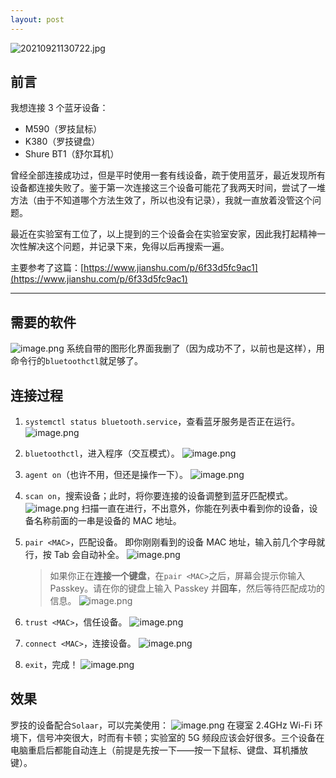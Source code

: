 ```yaml
---
layout: post
---
```


![20210921130722.jpg](https://cdn.nlark.com/yuque/0/2021/jpeg/21625412/1632200932391-14badce2-bf89-4e65-83ce-f1170f308809.jpeg#clientId=ud8d446fb-bcda-4&from=ui&id=ud99239db&margin=%5Bobject%20Object%5D&name=%E5%BE%AE%E4%BF%A1%E5%9B%BE%E7%89%87_20210921130722.jpg&originHeight=1080&originWidth=1440&originalType=binary&ratio=1&size=205224&status=done&style=shadow&taskId=ubbd7cb57-ecdd-4de9-bb3a-218a5aacaa0)

## 前言

我想连接 3 个蓝牙设备：

- M590（罗技鼠标）
- K380（罗技键盘）
- Shure BT1（舒尔耳机）

曾经全部连接成功过，但是平时使用一套有线设备，疏于使用蓝牙，最近发现所有设备都连接失败了。鉴于第一次连接这三个设备可能花了我两天时间，尝试了一堆方法（由于不知道哪个方法生效了，所以也没有记录），我就一直放着没管这个问题。

最近在实验室有工位了，以上提到的三个设备会在实验室安家，因此我打起精神一次性解决这个问题，并记录下来，免得以后再搜索一遍。

主要参考了这篇：[https://www.jianshu.com/p/6f33d5fc9ac1](https://www.jianshu.com/p/6f33d5fc9ac1)

---

## 需要的软件

![image.png](https://cdn.nlark.com/yuque/0/2021/png/21625412/1632192600495-d2f7084a-f0c9-40f3-a91f-051689fb9925.png#clientId=ub462aeab-2e08-4&from=paste&height=583&id=ud2356100&margin=%5Bobject%20Object%5D&name=image.png&originHeight=583&originWidth=1918&originalType=binary&ratio=1&size=81240&status=done&style=stroke&taskId=u96ddcc9c-ccbc-4959-9568-2495b36f41d&width=1918)
系统自带的图形化界面我删了（因为成功不了，以前也是这样），用命令行的`bluetoothctl`就足够了。

## 连接过程

1. `systemctl status bluetooth.service`，查看蓝牙服务是否正在运行。
   ![image.png](https://cdn.nlark.com/yuque/0/2021/png/21625412/1632193123287-04564408-338c-4afb-a31a-43465afd944e.png#clientId=u2e995388-9168-4&from=paste&height=507&id=ufa34278f&margin=%5Bobject%20Object%5D&name=image.png&originHeight=507&originWidth=1480&originalType=binary&ratio=1&size=123590&status=done&style=none&taskId=uf8c74ac9-48b3-4394-a9db-dde81858559&width=1480)

2. `bluetoothctl`，进入程序（交互模式）。
   ![image.png](https://cdn.nlark.com/yuque/0/2021/png/21625412/1632193438738-64c6cb2e-b42c-42da-8310-498bc325e322.png#clientId=u2e995388-9168-4&from=paste&height=74&id=ud61f145d&margin=%5Bobject%20Object%5D&name=image.png&originHeight=93&originWidth=579&originalType=binary&ratio=1&size=11388&status=done&style=none&taskId=u5b5d2b93-bce2-4d60-a3ab-c15b912944f&width=459)

3. `agent on`（也许不用，但还是操作一下）。
   ![image.png](https://cdn.nlark.com/yuque/0/2021/png/21625412/1632194405013-78cd0e93-f723-40d3-9333-59e4830cdd14.png#clientId=u2e995388-9168-4&from=paste&height=35&id=uc150e678&margin=%5Bobject%20Object%5D&name=image.png&originHeight=41&originWidth=567&originalType=binary&ratio=1&size=5060&status=done&style=none&taskId=ucc2e20a6-f928-4025-bb7c-254af3c572c&width=484)

4. `scan on`，搜索设备；此时，将你要连接的设备调整到蓝牙匹配模式。
   ![image.png](https://cdn.nlark.com/yuque/0/2021/png/21625412/1632193581962-deb432b0-9ad7-4f93-8b2d-dfa38ffc837c.png#clientId=u2e995388-9168-4&from=paste&height=355&id=uc5d1a3f5&margin=%5Bobject%20Object%5D&name=image.png&originHeight=417&originWidth=676&originalType=binary&ratio=1&size=70650&status=done&style=none&taskId=uc9169b9b-a978-424e-bff1-c9760ca87ab&width=576)
   扫描一直在进行，不出意外，你能在列表中看到你的设备，设备名称前面的一串是设备的 MAC 地址。

5. `pair <MAC>`，匹配设备。
   即你刚刚看到的设备 MAC 地址，输入前几个字母就行，按 Tab 会自动补全。
   ![image.png](https://cdn.nlark.com/yuque/0/2021/png/21625412/1632194047243-d4fa69e1-e3b0-41ca-b845-76ae307e748e.png#clientId=u2e995388-9168-4&from=paste&height=301&id=u6fea76c4&margin=%5Bobject%20Object%5D&name=image.png&originHeight=301&originWidth=806&originalType=binary&ratio=1&size=60779&status=done&style=none&taskId=u2aac1734-1b21-484c-97c8-3eccf571626&width=806)

   > 如果你正在**连接一个键盘**，在`pair <MAC>`之后，屏幕会提示你输入 Passkey。请在你的键盘上输入 Passkey 并**回车**，然后等待匹配成功的信息。
   > ![image.png](https://cdn.nlark.com/yuque/0/2021/png/21625412/1632198140433-d9b4977a-d909-43d7-8aa7-ebf27120f723.png#clientId=u32a5be44-c5a3-4&from=paste&height=503&id=u284d7b82&margin=%5Bobject%20Object%5D&name=image.png&originHeight=503&originWidth=773&originalType=binary&ratio=1&size=92394&status=done&style=none&taskId=u0ba6b7ba-7a76-4152-9836-41886d3672a&width=773)

6. `trust <MAC>`，信任设备。
   ![image.png](https://cdn.nlark.com/yuque/0/2021/png/21625412/1632194087947-19c9f49d-6784-4619-b75f-2175359efceb.png#clientId=u2e995388-9168-4&from=paste&height=88&id=d7dWt&margin=%5Bobject%20Object%5D&name=image.png&originHeight=88&originWidth=535&originalType=binary&ratio=1&size=13283&status=done&style=none&taskId=u74c3fc9f-7982-4e4b-990f-9450b3c3109&width=535)

7. `connect <MAC>`，连接设备。
   ![image.png](https://cdn.nlark.com/yuque/0/2021/png/21625412/1632194069570-7b3a6fb1-9050-4dfa-82ed-e76e7ba51ab4.png#clientId=u2e995388-9168-4&from=paste&height=111&id=IVhYe&margin=%5Bobject%20Object%5D&name=image.png&originHeight=111&originWidth=601&originalType=binary&ratio=1&size=15682&status=done&style=none&taskId=u85608365-a607-403a-9473-bd1e5aa5f41&width=601)

8. `exit`，完成！
   ![image.png](https://cdn.nlark.com/yuque/0/2021/png/21625412/1632194185307-6c331250-e873-4858-a152-ddaea7861635.png#clientId=u2e995388-9168-4&from=paste&height=55&id=uce4613ce&margin=%5Bobject%20Object%5D&name=image.png&originHeight=55&originWidth=630&originalType=binary&ratio=1&size=4866&status=done&style=none&taskId=uc65e88ef-a3c6-4425-97b0-64ed36cb736&width=630)

## 效果

罗技的设备配合`Solaar`，可以完美使用：
![image.png](https://cdn.nlark.com/yuque/0/2021/png/21625412/1632199699851-d292d8a6-b4a7-4400-b4fe-771c3081ae60.png#clientId=u6baf10c1-6ec6-4&from=paste&height=310&id=u8eff9350&margin=%5Bobject%20Object%5D&name=image.png&originHeight=410&originWidth=845&originalType=binary&ratio=1&size=45820&status=done&style=stroke&taskId=u04c6904c-9f73-44d0-8412-c5dcc70ff1c&width=639)
在寝室 2.4GHz Wi-Fi 环境下，信号冲突很大，时而有卡顿；实验室的 5G 频段应该会好很多。三个设备在电脑重启后都能自动连上（前提是先按一下——按一下鼠标、键盘、耳机播放键）。
